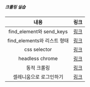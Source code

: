##### 크롤링 실습

|내용|링크|
|:---:|:---:|
|find_element와 send_keys|[링크](https://github.com/Jin409/crawling/blob/master/1st.py)|
|find_elements와 리스트 형태|[링크](https://github.com/Jin409/crawling/blob/master/2nd.py)|
|css selector|[링크](https://github.com/Jin409/crawling/blob/master/3rd.py)|
|headless chrome|[링크](https://github.com/Jin409/crawling/blob/master/4th.py)|
|동적 크롤링|[링크](https://github.com/Jin409/crawling/blob/master/5th.py)|
|셀레니움으로 로그인하기|[링크](https://github.com/Jin409/crawling/blob/master/6th.py)|
